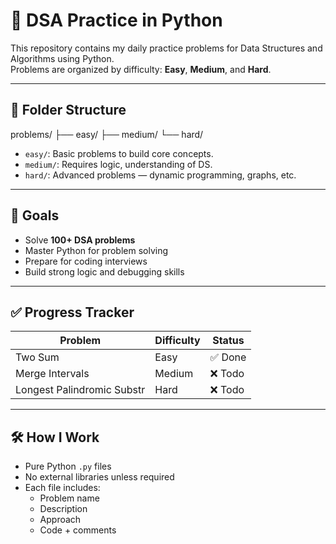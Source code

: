# 🧠 DSA Practice in Python

This repository contains my daily practice problems for Data Structures and Algorithms using Python.  
Problems are organized by difficulty: **Easy**, **Medium**, and **Hard**.

---

## 📁 Folder Structure
problems/
├── easy/
├── medium/
└── hard/


- `easy/`: Basic problems to build core concepts.
- `medium/`: Requires logic, understanding of DS.
- `hard/`: Advanced problems — dynamic programming, graphs, etc.

---

## 🎯 Goals

- Solve **100+ DSA problems**
- Master Python for problem solving
- Prepare for coding interviews
- Build strong logic and debugging skills

---

## ✅ Progress Tracker

| Problem                     | Difficulty | Status  |
|----------------------------|------------|---------|
| Two Sum                    | Easy       | ✅ Done |
| Merge Intervals            | Medium     | ❌ Todo |
| Longest Palindromic Substr | Hard       | ❌ Todo |

---

## 🛠 How I Work

- Pure Python `.py` files
- No external libraries unless required
- Each file includes:
  - Problem name
  - Description
  - Approach
  - Code + comments
